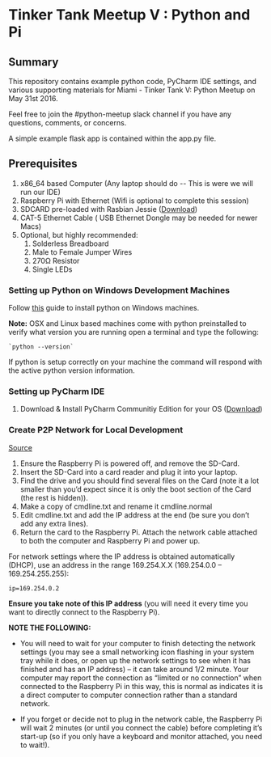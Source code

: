 Tinker Tank Meetup V : Python and Pi
==================
## Summary

This repository contains example python code, PyCharm IDE settings, and various supporting materials for  Miami - Tinker Tank V: Python Meetup on May 31st 2016.

Feel free to join the #python-meetup slack channel if you have any questions, comments, or concerns.

A simple example flask app is contained within the app.py file.


Prerequisites
------------------
1. x86_64 based Computer (Any laptop should do -- This is were we will run our IDE)
2. Raspberry Pi with Ethernet (Wifi is optional to complete this session)
3. SDCARD pre-loaded with Rasbian Jessie ([Download](https://www.raspberrypi.org/downloads/raspbian/))
4. CAT-5 Ethernet Cable ( USB Ethernet Dongle may be needed for newer Macs)
5. Optional, but highly recommended:
    1. Solderless Breadboard
    2. Male to Female Jumper Wires
    3. 270Ω Resistor
    4. Single LEDs

### Setting up Python on Windows Development Machines
Follow [this](http://docs.python-guide.org/en/latest/starting/install/win/) guide to install python on Windows machines.

**Note:** OSX and Linux based machines come with python preinstalled to verify what version you are running open a terminal and type the following:

    `python --version`

If python is setup correctly on your machine the command will respond with the active python version information.


### Setting up PyCharm IDE

1. Download & Install PyCharm Communitiy Edition for your OS ([Download](https://www.jetbrains.com/pycharm/download/))


### Create P2P Network for Local Development
[Source](https://pihw.wordpress.com/guides/direct-network-connection/)

1. Ensure the Raspberry Pi is powered off, and remove the SD-Card.
2. Insert the SD-Card into a card reader and plug it into your laptop.
3. Find the drive and you should find several files on the Card (note it a lot smaller than you’d expect since it is only the boot section of the Card (the rest is hidden)).
4. Make a copy of cmdline.txt and rename it cmdline.normal
5. Edit cmdline.txt and add the IP address at the end (be sure you don’t add any extra lines).
6. Return the card to the Raspberry Pi.   Attach the network cable attached to both the computer and Raspberry Pi and power up.

For network settings where the IP address is obtained automatically (DHCP), use an address in the range 169.254.X.X (169.254.0.0 – 169.254.255.255):

    ip=169.254.0.2

**Ensure you take note of this IP address** (you will need it every time you want to directly connect to the Raspberry Pi).

**NOTE THE FOLLOWING:**

+ You will need to wait for your computer to finish detecting the network settings (you may see a small networking icon flashing in your system tray while it does, or open up the network settings to see when it has finished and has an IP address) – it can take around 1/2 minute.  Your computer may report the connection as  “limited or no connection” when connected to the Raspberry Pi in this way, this is normal as indicates it is a direct computer to computer connection rather than a standard network.

+ If you forget or decide not to plug in the network cable, the Raspberry Pi will wait 2 minutes (or until you connect the cable) before completing it’s start-up (so if you only have a keyboard and monitor attached, you need to wait!).
